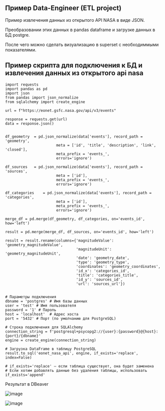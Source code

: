 ## Пример Data-Engineer (ETL project)

Пример извлечения данных из открытого API NASA в виде JSON.

Преобразовании этих данных в pandas dataframe и загрузке данных в БД postgre.

После чего можно сделать визуализацию в superset с необходиммыми показателями.

## Пример скрипта для подключения к БД и извлечения данных из открытого api nasa

```
import requests
import pandas as pd
import json
from pandas import json_normalize
from sqlalchemy import create_engine

url = f"https://eonet.gsfc.nasa.gov/api/v3/events"

response = requests.get(url)
data = response.json()


df_geometry	 = pd.json_normalize(data['events'], record_path = 'geometry',
                       meta = ['id', 'title', 'description', 'link', 'closed'],
                       meta_prefix = 'events_',
                       errors='ignore')

df_sources	 = pd.json_normalize(data['events'], record_path = 'sources',
                       meta = ['id'],
                       meta_prefix = 'events_',
                       errors='ignore')

df_categories	 = pd.json_normalize(data['events'], record_path = 'categories',
                       meta = ['id'],
                       meta_prefix = 'events_',
                       errors='ignore')

merge_df = pd.merge(df_geometry, df_categories, on='events_id', how='left')

result = pd.merge(merge_df, df_sources, on='events_id', how='left')

result = result.rename(columns={'magnitudeValue': 'geometry_magnitudeValue', 
                                'magnitudeUnit': 'geometry_magnitudeUnit',
                                'date': 'geometry_date',
                                'type': 'geometry_type',
                                'coordinates': 'geometry_coordinates',
                                'id_x': 'categories_id', 
                                'title': 'categories_title',
                                'id_y': 'sources_id', 
                                'url': 'sources_url'})


# Параметры подключения
dbname = 'postgres' # Имя базы данных
user = 'test' # Имя пользователя
password = '1' # Пароль
host = 'localhost'  # Адрес хоста
port = '5432' # Порт (по умолчанию для PostgreSQL)

# Строка подключения для SQLAlchemy
connection_string = f'postgresql+psycopg2://{user}:{password}@{host}:{port}/{dbname}'
engine = create_engine(connection_string)

# Загрузка DataFrame в таблицу PostgreSQL
result.to_sql('eonet_nasa_api', engine, if_exists='replace', index=False)

# if_exists='replace' — если таблица существует, она будет заменена
# Если хотим добавлять данные без удаления таблицы, использовать if_exists='append'
```

Результат в DBeaver

![image](https://github.com/user-attachments/assets/59167769-4c5f-466a-af43-29e8bf7940f6)

![image](https://github.com/user-attachments/assets/89e23543-a8b7-4852-a66c-cf388d113adc)
